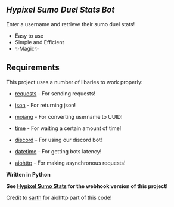 ## _Hypixel Sumo Duel Stats Bot_

Enter a username and retrieve their sumo duel stats!

- Easy to use
- Simple and Efficient
- ✨Magic✨

## Requirements

This project uses a number of libaries to work properly:

- [requests] - For sending requests!
- [json] - For returning json!
- [mojang] - For converting username to UUID!
- [time] - For waiting a certain amount of time!
- [discord] - For using our discord bot!
- [datetime] - For getting bots latency!
- [aiohttp] - For making asynchronous requests!


   [requests]: <https://docs.python-requests.org/en/latest/>
   [json]: <https://docs.python.org/3/library/json.html#module-json>
   [mojang]: <https://mojang.readthedocs.io/en/latest/>
   [time]: <https://docs.python.org/3/library/time.html>
   [discord]: <https://discordpy.readthedocs.io/en/stable/>
   [datetime]: <https://docs.python.org/3/library/datetime.html>
   [aiohttp]: <https://docs.aiohttp.org/en/stable/>
   [Hypixel Sumo Stats]: <https://github.com/y9su/hypixel-sumo-stats>
   [sarth]: <https://github.com/sarthhh/gojo/>

**Written in Python**

**See [Hypixel Sumo Stats] for the webhook version of this project!**

Credit to [sarth] for aiohttp part of this code!
